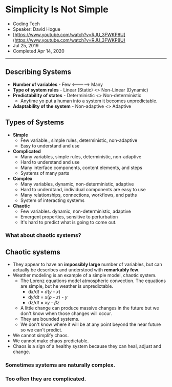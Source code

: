 # Simplicity Is Not Simple

- Coding Tech
- Speaker: David Hogue
- [https://www.youtube.com/watch?v=RJU_3FWKP8U](https://www.youtube.com/watch?v=RJU_3FWKP8U)
- Jul 25, 2019
- Completed Apr 14, 2020

---

## Describing Systems

- **Number of variables** - Few <-----> Many
- **Type of system rules** - Linear (Static) <> Non-Linear (Dynamic)
- **Predictability of states** - Deterministic <> Non-deterministic
  - Anytime yo put a human into a system it becomes unpredictable.
- **Adaptability of the system** - Non-adaptive <> Adaptive

## Types of Systems

- **Simple**
  - Few variable., simple rules, deterministic, non-adaptive
  - Easy to understand and use
- **Complicated**
  - Many variables, simple rules, deterministic, non-adaptive
  - Hard to understand and use
  - Many interface components, content elements, and steps
  - Systems of many parts
- **Complex**
  - Many variables, dynamic, non-deterministic, adaptive
  - Hard to underdtand, individual components are easy to use
  - Many relationships, connections, workflows, and paths
  - System of interacting systems
- **Chaotic**
  - Few variables. dynamic, non-deterministic, adaptive
  - Emergent properties, sensitive to perturbation
  - It's hard to predict what is going to come out.

### What about chaotic systems?

## Chaotic systems

- They appear to have an **impossibly large** number of variables, but can actually be describes and understood with **remarkably few**.
- Weather modeling is an example of a simple model, chaotic system.
  - The Lorenz equations model atmospheric convection. The equations are simple, but he weather is unpredictable.
    - d*x*/d*t* = _σ_(_y_ - _x_)
    - d*y*/d*t* = _x_(_ρ_ - _z_) - _y_
    - d*z*/d*t* = _xy_ - _βz_
  - A little change can produce massive changes in the future but we don't know when those changes will occur.
  - They are bounded systems.
  - We don't know where it will be at any point beyond the near future so we can't predict.
- We cannot simplify chaos.
- We cannot make chaos predictable.
- Chaos is a sign of a healthy system because they can heal, adjust and change.

### Sometimes systems are naturally complex.

### Too often they are complicated.

